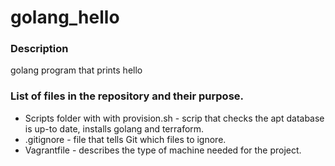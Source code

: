 # golang_hello

### Description
golang program that prints hello

### List of files in the repository and their purpose.
* Scripts folder with with provision.sh - scrip that checks the apt database is up-to date, installs golang and terraform.
* .gitignore - file that tells Git which files to ignore.
* Vagrantfile - describes the type of machine needed for the project.
